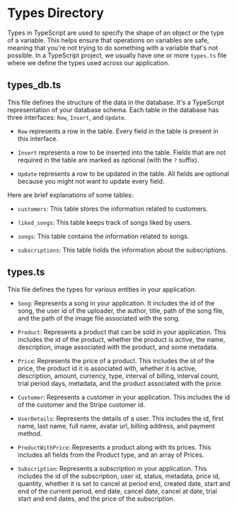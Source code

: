 # **Types Directory**

Types in TypeScript are used to specify the shape of an object or the type of a variable. This helps ensure that operations on variables are safe, meaning that you're not trying to do something with a variable that's not possible. In a TypeScript project, we usually have one or more `types.ts` file where we define the types used across our application.

## **types_db.ts**
This file defines the structure of the data in the database. It's a TypeScript representation of your database schema. Each table in the database has three interfaces: `Row`, `Insert`, and `Update`.

- `Row` represents a row in the table. Every field in the table is present in this interface.

- `Insert` represents a row to be inserted into the table. Fields that are not required in the table are marked as optional (with the `?` suffix).

- `Update` represents a row to be updated in the table. All fields are optional because you might not want to update every field.

Here are brief explanations of some tables:

- `customers`: This table stores the information related to customers.

- `liked_songs`: This table keeps track of songs liked by users.

- `songs`: This table contains the information related to songs.

- `subscriptions`: This table holds the information about the subscriptions.

## **types.ts**
This file defines the types for various entities in your application.

- `Song`: Represents a song in your application. It includes the id of the song, the user id of the uploader, the author, title, path of the song file, and the path of the image file associated with the song.

- `Product`: Represents a product that can be sold in your application. This includes the id of the product, whether the product is active, the name, description, image associated with the product, and some metadata.

- `Price`: Represents the price of a product. This includes the id of the price, the product id it is associated with, whether it is active, description, amount, currency, type, interval of billing, interval count, trial period days, metadata, and the product associated with the price.

- `Customer`: Represents a customer in your application. This includes the id of the customer and the Stripe customer id.

- `UserDetails`: Represents the details of a user. This includes the id, first name, last name, full name, avatar url, billing address, and payment method.

- `ProductWithPrice`: Represents a product along with its prices. This includes all fields from the Product type, and an array of Prices.

- `Subscription`: Represents a subscription in your application. This includes the id of the subscription, user id, status, metadata, price id, quantity, whether it is set to cancel at period end, created date, start and end of the current period, end date, cancel date, cancel at date, trial start and end dates, and the price of the subscription.